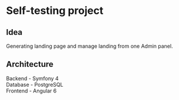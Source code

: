 # Self-testing project
## Idea
Generating landing page and manage landing from one Admin panel.
## Architecture
Backend - Symfony 4<br>
Database - PostgreSQL<br>
Frontend - Angular 6

